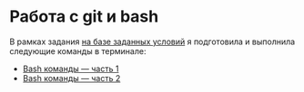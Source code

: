 # Работа с git и bash


В рамках задания [на базе заданных условий](https://docs.google.com/document/d/1zaJ5lS_gEyOLKrr8e14pbAa5WqwuF6eq/edit?usp=drive_link&ouid=116268271765014270767&rtpof=true&sd=true) я подготовила и выполнила следующие команды в терминале:

- [Bash команды — часть 1](https://drive.google.com/file/d/1znUv4-xDiq5XS34gP8jDqjffXhgrFgQF/view?usp=drive_link)  
- [Bash команды — часть 2](https://drive.google.com/file/d/1DS7XBrLHzbpqF01s2TVsEdkTwv0r0zSk/view?usp=drive_link)
